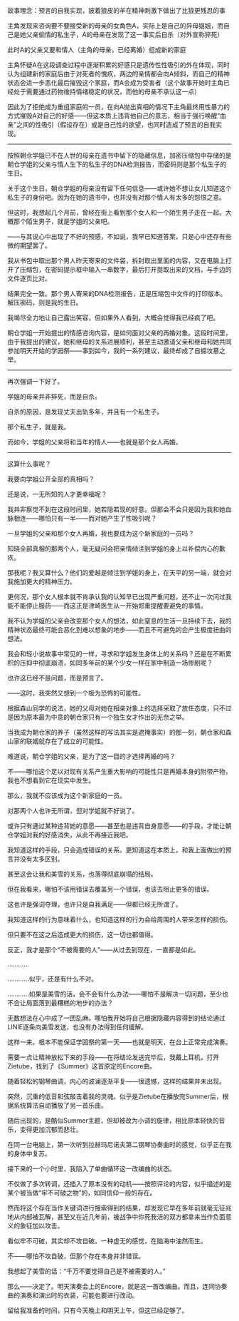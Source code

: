 故事理念：预言的自我实现，披着狼皮的羊在精神刺激下做出了比狼更残忍的事

主角发现来咨询要不要接受新的母亲的女角色A，实际上是自己的异母姐姐，而自己是她父亲偷情的私生子，A的母亲在发现了这一事实后自杀（对外宣称猝死）

此时A的父亲又要和情人（主角的母亲，已经离婚）组成新的家庭

主角怀疑A在这段调查过程中逐渐积累的好感只是遗传性性吸引的外在体现，同时认为组建新的家庭后由于对死者的愧疚，两边的亲情都会向A倾斜，而自己的精神状态会进一步恶化最后摧毁这个家庭，而A会成为受害者（这个故事开始时主角已经处于需要通过药物维持情绪稳定的状况，而他的母亲不承认这一点）

因此为了拒绝成为重组家庭的一员，在向A抛出真相的情况下主角最终用性暴力的方式摧毁A对自己的好感——但这本质上违背他自己的意志，相当于强行唤醒“血亲”之间的性吸引（假设存在）或是自己性的欲望，也同时造成了预言的自我实现。

***

按照朝仓学姐已不在人世的母亲在遗书中留下的隐藏信息，加密压缩包中存储的是朝仓学姐的父亲与情人生下的私生子的DNA检测报告，而密码则是那个私生子的生日。

关于这个生日，朝仓学姐的母亲没有留下任何信息——或许她不想让女儿知道这个私生子的身份吧。因为在她的遗书中，也并没有对那个情人有太多的怨恨之意。

但这时，我想起几个月前，曾经在街上看到那个女人和一个陌生男子走在一起。大概那个陌生男子，就是学姐的父亲吧。

——与其说心中出现了不好的预感，不如说，我早已知道答案，只是心中还存有些微的期望罢了。

我从书包中取出那个男人昨天寄来的文件袋，拆封取出里面的内容，又在电脑上打开了压缩包，在密码提示框中输入一串数字，最后打开提取出来的文档，与手边的文件逐页比对。

结果完全一致。那个男人寄来的DNA检测报告，正是压缩包中文件的打印版本。解压密码，则是我的生日。

我竭尽全力地让自己露出笑容，但如果外人看到，大概会觉得我已经疯了吧。

朝仓学姐一开始提出的情感咨询内容，是如何面对父亲的再婚对象。这段时间里，由于我提出的建议，她和继母的关系进展顺利，甚至主动邀请父亲和继母和她共同参加明天开始的学园祭——事到如今，我的一系列建议，最终却成了自掘坟墓之举。

***

再次强调一下好了。

学姐的母亲并非猝死，而是自杀。

自杀的原因，是发现丈夫出轨多年，并且有一个私生子。

那个私生子，就是我。

而如今，学姐的父亲将和当年的情人——也就是那个女人再婚。

***

这算什么事呢？

我要向学姐公开全部的真相吗？

还是说，一无所知的人才更幸福呢？

我并非察觉不到在这段时间里，她若隐若现的好意。但那会不会只是因为我和她血脉相连——哪怕只有一半——而对她产生了性吸引呢？

一旦学姐的父亲和那个女人再婚，我也要成为这个新家庭的一员吗？

知晓全部真相的那两个人，毫无疑问会把亲情倾注到学姐的身上以补偿内心的歉疚。

那我呢？我又算什么？他们的爱越是倾注到学姐的身上，在天平的另一端，就会对我施加更大的精神压力。

更何况，那个女人根本就不肯承认我的认知早已出现严重问题，还不止一次问过我能不能停止服药——而这正是津崎医生从一开始郑重提醒要避免的事情。

我不认为学姐的父亲会改变那个女人的想法，如此窒息的生活一旦持续下去，我的精神状态最终可能会恶化到难以想象的地步——而且不可避免的会产生极度扭曲的想法。

我会和轻小说故事中常见的一样，寻求和学姐发生身体上的关系吗？还是在不断累积的压抑中彻底崩溃，如同多年前的某个少女一样在家中制造一场惨剧呢？

也许这已经不是问题，而是预言了。

——这时，我突然又想到一个极为恐怖的可能性。

根据森山同学的说法，她的父母对她在相亲对象上的选择采取了放任态度，只不过是因为原本最为中意的朝仓家只有一个独生女才作出的无奈之举。

当我成为朝仓家的养子（虽然这样的写法其实是遮掩事实）的那一刻，朝仓家和森山家的联姻就存在了成立的可能性。

难道说，朝仓学姐的父亲，是为了这一目的才选择再婚的吗？

不——哪怕这个足以对现有关系产生重大影响的可能性只是再婚本身的附带产物，我也不想看到它在现实中发生。

那么，我就不应该成为这个新家庭的一员。

对那两个人也许无所谓，但对学姐就不好说了。

或许只有通过某种违背她的意愿——甚至也是违背自身意愿——的手段，才能让朝仓学姐对我的好感消失，从此不再接近我吧。

我知道这样的手段，只会造成错误的关系。更知道这在本质上，和我上面做出的预言并没有太多区别。

甚至这会让我和美雪的关系，也落得彻底崩塌的结局。

但在我看来，哪怕不该用错误去覆盖另一个错误，也该去阻止更多的错误。

这也许是强词夺理，也许只是自我满足——但都已经无所谓了。

我知道这样的行为意味着什么，也知道这样的行为会给周围的人带来怎样的损伤。

但只要不在这之后造成更大的损伤，这一切也都值得。

反正，我才是那个“不被需要的人”——从过去到现在，一直都是如此。

…………

…………似乎，还是有什么不对。

…………如果是美雪的话，会不会有什么办法——哪怕不是解决一切问题，至少也不会让局面落到最糟糕的地步的办法？

无数想法在心中成了一团乱麻。哪怕我开始将自己根据隐藏内容得到的结论通过LINIE逐条向美雪发送，也没有办法得到任何缓解。

这样一来，根本不能保证学园祭的第一天——也就是明天，在台上正常完成演奏。

需要一点让精神放松下来的手段——在将结论发送完毕后，我戴上耳机，打开Zietube，找到了《Summer》这首原定的Encore曲。

随着轻松的钢琴曲调，内心的波澜逐渐平复——很遗憾，这样的结果并未出现。

突然，沉重的低音和弦敲击着我的灵魂。似乎是Zietube在播放完Summer后，根据系统算法自动播放了另一首乐曲。

随后出现的，是酷似Summer主题，但却被改为小调的旋律，相比原本轻快的音乐，变得更加沉郁而悲壮。

在同一台电脑上，第一次听到拉赫玛尼诺夫第二钢琴协奏曲时的感觉，似乎正在我的身体中复苏。

接下来的一个小时里，我陷入了单曲循环这一改编曲的状态。

不仅做了多次转调，还插入了原本没有的动机——按照评论的内容，似乎描述的是某个被当做“牢不可破之物”的，如同信仰一般的存在。

然而将这个存在当作关键词进行搜索得到的结果，却发现它早在多年前就毫无征兆地从内部被瓦解，甚至又在近几年前，被战争中你死我活的双方都拿来当作负面意义的象征加以攻击。

看似牢不可破，其实却不攻自破。一种虚无的感觉，在脑海中油然而生。

不——哪怕不攻自破，但那个存在本身并非错误。

我想起了美雪的话：“千万不要觉得自己是不被需要的人。”

那么——决定了。明天演奏会上的Encore，就是这一首改编曲。而且，连同协奏曲的演奏和演出时的衣装，可能也要进行改动。

留给我准备的时间，只有今天晚上和明天上午，但这已经足够了。
